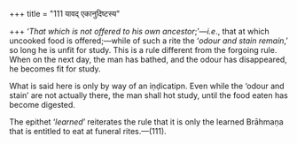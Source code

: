 +++
title = "111 यावद् एकानुदिष्टस्य"

+++
‘*That which is not offered to his own ancestor*;’—*i.e*., that at which
uncooked food is offered;—while of such a rite the ‘*odour and stain
remain*,’ so long he is unfit for study. This is a rule different from
the forgoing rule. When on the next day, the man has bathed, and the
odour has disappeared, he becomes fit for study.

What is said here is only by way of an iṇḍicatipn. Even while the ‘odour
and stain’ are not actually there, the man shall hot study, until the
food eaten has become digested.

The epithet ‘*learned*’ reiterates the rule that it is only the learned
Brāhmaṇa that is entitled to eat at funeral rites.—(111).


